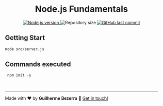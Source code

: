 <h1 align="center">
    <br>
    Node.js Fundamentals
</h1>

<p align="center">
  <a href="https://nodejs.org">
    <img alt="Node.js version" src="https://img.shields.io/badge/node.js-v20.11.0-43853D?style=flat&logo=node.js&logoColor=white&labelColor=43853D&color=5a5a5a">
  </a>

  <img alt="Repository size" src="https://img.shields.io/github/repo-size/gbdsantos/ignite.svg">

  <a href="https://github.com/gbdsantos/ignite/commits/master">
    <img alt="GitHub last commit" src="https://img.shields.io/github/last-commit/gbdsantos/ignite.svg">
  </a>
</p>

## Getting Start

```Bash
node src/server.js
```

## Commands executed

```
 npm init -y
```

<br>

---

Made with ♥ by **Guilherme Bezerra** :wave: [Get in touch!](https://www.linkedin.com/in/gbdsantos)
